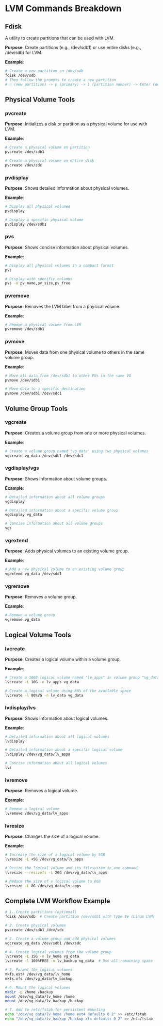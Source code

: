 # LVM Commands Breakdown

## Fdisk
A utility to create partitions that can be used with LVM.

**Purpose**: Create partitions (e.g., /dev/sdb1) or use entire disks (e.g., /dev/sdb) for LVM.

**Example**:
```bash
# Create a new partition on /dev/sdb
fdisk /dev/sdb
# Then follow the prompts to create a new partition
# n (new partition) -> p (primary) -> 1 (partition number) -> Enter (default start) -> Enter (default end) -> t (change type) -> 8e (Linux LVM) -> w (write changes)
```

## Physical Volume Tools

### pvcreate
**Purpose**: Initializes a disk or partition as a physical volume for use with LVM.

**Example**:
```bash
# Create a physical volume on partition
pvcreate /dev/sdb1

# Create a physical volume on entire disk
pvcreate /dev/sdc
```

### pvdisplay
**Purpose**: Shows detailed information about physical volumes.

**Example**:
```bash
# Display all physical volumes
pvdisplay

# Display a specific physical volume
pvdisplay /dev/sdb1
```

### pvs
**Purpose**: Shows concise information about physical volumes.

**Example**:
```bash
# Display all physical volumes in a compact format
pvs

# Display with specific columns
pvs -o pv_name,pv_size,pv_free
```

### pvremove
**Purpose**: Removes the LVM label from a physical volume.

**Example**:
```bash
# Remove a physical volume from LVM
pvremove /dev/sdb1
```

### pvmove
**Purpose**: Moves data from one physical volume to others in the same volume group.

**Example**:
```bash
# Move all data from /dev/sdb1 to other PVs in the same VG
pvmove /dev/sdb1

# Move data to a specific destination
pvmove /dev/sdb1 /dev/sdc1
```

## Volume Group Tools

### vgcreate
**Purpose**: Creates a volume group from one or more physical volumes.

**Example**:
```bash
# Create a volume group named "vg_data" using two physical volumes
vgcreate vg_data /dev/sdb1 /dev/sdc1
```

### vgdisplay/vgs
**Purpose**: Shows information about volume groups.

**Example**:
```bash
# Detailed information about all volume groups
vgdisplay

# Detailed information about a specific volume group
vgdisplay vg_data

# Concise information about all volume groups
vgs
```

### vgextend
**Purpose**: Adds physical volumes to an existing volume group.

**Example**:
```bash
# Add a new physical volume to an existing volume group
vgextend vg_data /dev/sdd1
```

### vgremove
**Purpose**: Removes a volume group.

**Example**:
```bash
# Remove a volume group
vgremove vg_data
```

## Logical Volume Tools

### lvcreate
**Purpose**: Creates a logical volume within a volume group.

**Example**:
```bash
# Create a 10GB logical volume named "lv_apps" in volume group "vg_data"
lvcreate -L 10G -n lv_apps vg_data

# Create a logical volume using 80% of the available space
lvcreate -l 80%VG -n lv_data vg_data
```

### lvdisplay/lvs
**Purpose**: Shows information about logical volumes.

**Example**:
```bash
# Detailed information about all logical volumes
lvdisplay

# Detailed information about a specific logical volume
lvdisplay /dev/vg_data/lv_apps

# Concise information about all logical volumes
lvs
```

### lvremove
**Purpose**: Removes a logical volume.

**Example**:
```bash
# Remove a logical volume
lvremove /dev/vg_data/lv_apps
```

### lvresize
**Purpose**: Changes the size of a logical volume.

**Example**:
```bash
# Increase the size of a logical volume by 5GB
lvresize -L +5G /dev/vg_data/lv_apps

# Resize the logical volume and its filesystem in one command
lvresize --resizefs -L 20G /dev/vg_data/lv_apps

# Reduce the size of a logical volume to 8GB
lvresize -L 8G /dev/vg_data/lv_apps
```

## Complete LVM Workflow Example

```bash
# 1. Create partitions (optional)
fdisk /dev/sdb  # Create partition /dev/sdb1 with type 8e (Linux LVM)

# 2. Create physical volumes
pvcreate /dev/sdb1 /dev/sdc

# 3. Create a volume group and add physical volumes
vgcreate vg_data /dev/sdb1 /dev/sdc

# 4. Create logical volumes from the volume group
lvcreate -L 15G -n lv_home vg_data
lvcreate -l 100%FREE -n lv_backup vg_data  # Use all remaining space

# 5. Format the logical volumes
mkfs.ext4 /dev/vg_data/lv_home
mkfs.xfs /dev/vg_data/lv_backup

# 6. Mount the logical volumes
mkdir -p /home /backup
mount /dev/vg_data/lv_home /home
mount /dev/vg_data/lv_backup /backup

# 7. Add to /etc/fstab for persistent mounting
echo "/dev/vg_data/lv_home /home ext4 defaults 0 2" >> /etc/fstab
echo "/dev/vg_data/lv_backup /backup xfs defaults 0 2" >> /etc/fstab
